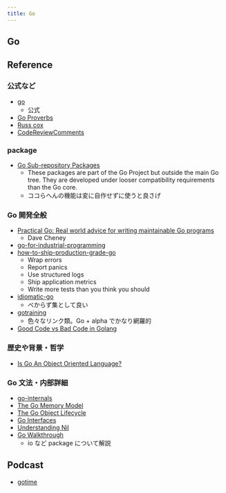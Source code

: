 ```yaml
---
title: Go
---
```


## Go

## Reference
### 公式など
* [go](https://github.com/golang/go/wiki)
    * 公式
* [Go Proverbs](https://go-proverbs.github.io/)
* [Russ cox](https://research.swtch.com/)
* [CodeReviewComments](https://github.com/golang/go/wiki/CodeReviewComments)

### package
* [Go Sub-repository Packages](https://godoc.org/-/subrepo)
    * These packages are part of the Go Project but outside the main Go tree. They are developed under looser compatibility requirements than the Go core.
    * ココらへんの機能は変に自作せずに使うと良さげ

### Go 開発全般
* [Practical Go: Real world advice for writing maintainable Go programs](https://dave.cheney.net/practical-go/presentations/qcon-china.html)
    * Dave Cheney
* [go-for-industrial-programming](https://peter.bourgon.org/go-for-industrial-programming/)
* [how-to-ship-production-grade-go](https://www.oreilly.com/ideas/how-to-ship-production-grade-go)
    * Wrap errors
    * Report panics
    * Use structured logs
    * Ship application metrics
    * Write more tests than you think you should
* [idiomatic-go](https://about.sourcegraph.com/go/idiomatic-go/)
    * べからず集として良い
* [gotraining](https://github.com/ardanlabs/gotraining)
    * 色々なリンク類。Go + alpha でかなり網羅的
* [Good Code vs Bad Code in Golang](https://medium.com/@teivah/good-code-vs-bad-code-in-golang-84cb3c5da49d)

### 歴史や背景・哲学
* [Is Go An Object Oriented Language?](https://spf13.com/post/is-go-object-oriented/)

### Go 文法・内部詳細
* [go-internals](https://github.com/teh-cmc/go-internals)
* [The Go Memory Model](https://golang.org/ref/mem)
* [The Go Object Lifecycle](https://middlemost.com/object-lifecycle/)
* [Go Interfaces](https://www.airs.com/blog/archives/277)
* [Understanding Nil](https://speakerdeck.com/campoy/understanding-nil)
* [Go Walkthrough](https://medium.com/go-walkthrough)
    * io など package について解説

## Podcast
* [gotime](https://changelog.com/gotime)